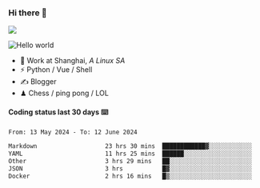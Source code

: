 ### Hi there 👋
![](https://komarev.com/ghpvc/?username=Xuhandsome)


<img src="https://github-readme-stats.vercel.app/api?username=XuHandsome&show_icons=true&theme=merko" alt="Hello world">

<br/>

- 🍻  Work at Shanghai, _A Linux SA_
- ⚡  Python / Vue / Shell
- ✍️  Blogger
- ♟  Chess / ping pong / LOL

#### Coding status last 30 days ⌨️

<!--START_SECTION:waka-->

```txt
From: 13 May 2024 - To: 12 June 2024

Markdown                   23 hrs 30 mins  ████████████▓░░░░░░░░░░░░   50.33 %
YAML                       11 hrs 25 mins  ██████░░░░░░░░░░░░░░░░░░░   24.47 %
Other                      3 hrs 29 mins   ██░░░░░░░░░░░░░░░░░░░░░░░   07.46 %
JSON                       3 hrs           █▓░░░░░░░░░░░░░░░░░░░░░░░   06.43 %
Docker                     2 hrs 16 mins   █▒░░░░░░░░░░░░░░░░░░░░░░░   04.87 %
```

<!--END_SECTION:waka-->

